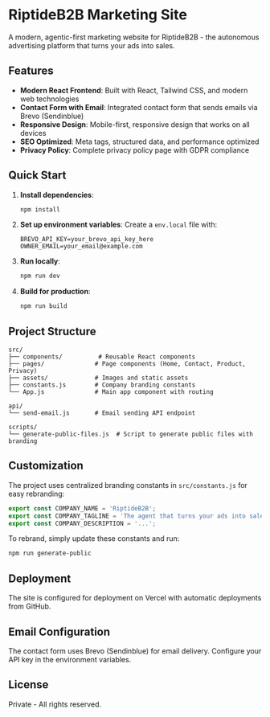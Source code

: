 # RiptideB2B Marketing Site

A modern, agentic-first marketing website for RiptideB2B - the autonomous advertising platform that turns your ads into sales.

## Features

- **Modern React Frontend**: Built with React, Tailwind CSS, and modern web technologies
- **Contact Form with Email**: Integrated contact form that sends emails via Brevo (Sendinblue)
- **Responsive Design**: Mobile-first, responsive design that works on all devices
- **SEO Optimized**: Meta tags, structured data, and performance optimized
- **Privacy Policy**: Complete privacy policy page with GDPR compliance

## Quick Start

1. **Install dependencies**:
   ```bash
   npm install
   ```

2. **Set up environment variables**:
   Create a `env.local` file with:
   ```
   BREVO_API_KEY=your_brevo_api_key_here
   OWNER_EMAIL=your_email@example.com
   ```

3. **Run locally**:
   ```bash
   npm run dev
   ```

4. **Build for production**:
   ```bash
   npm run build
   ```

## Project Structure

```
src/
├── components/          # Reusable React components
├── pages/              # Page components (Home, Contact, Product, Privacy)
├── assets/             # Images and static assets
├── constants.js        # Company branding constants
└── App.js              # Main app component with routing

api/
└── send-email.js       # Email sending API endpoint

scripts/
└── generate-public-files.js  # Script to generate public files with branding
```

## Customization

The project uses centralized branding constants in `src/constants.js` for easy rebranding:

```javascript
export const COMPANY_NAME = 'RiptideB2B';
export const COMPANY_TAGLINE = 'The agent that turns your ads into sales';
export const COMPANY_DESCRIPTION = '...';
```

To rebrand, simply update these constants and run:
```bash
npm run generate-public
```

## Deployment

The site is configured for deployment on Vercel with automatic deployments from GitHub.

## Email Configuration

The contact form uses Brevo (Sendinblue) for email delivery. Configure your API key in the environment variables.

## License

Private - All rights reserved. 
